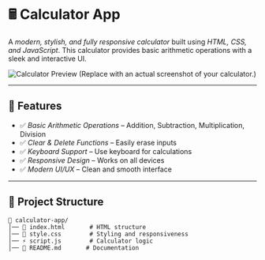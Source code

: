 # 🖩 Calculator App  

A *modern, stylish, and fully responsive calculator* built using *HTML, CSS, and JavaScript*. This calculator provides basic arithmetic operations with a sleek and interactive UI.  

![Calculator Preview](https://via.placeholder.com/800x400) (Replace with an actual screenshot of your calculator.)  

---

## 📌 Features  

- ✅ *Basic Arithmetic Operations* – Addition, Subtraction, Multiplication, Division  
- ✅ *Clear & Delete Functions* – Easily erase inputs  
- ✅ *Keyboard Support* – Use keyboard for calculations  
- ✅ *Responsive Design* – Works on all devices  
- ✅ *Modern UI/UX* – Clean and smooth interface  

---

## 📁 Project Structure  

```plaintext
📂 calculator-app/
│── 📄 index.html       # HTML structure
│── 🎨 style.css        # Styling and responsiveness
│── ⚡ script.js        # Calculator logic
│── 📄 README.md       # Documentation

